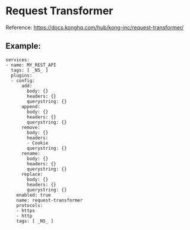 # Request Transformer

Reference: https://docs.konghq.com/hub/kong-inc/request-transformer/

## Example:

```
services:
- name: MY_REST_API
  tags: [ _NS_ ]
  plugins:
  - config:
      add:
        body: {}
        headers: {}
        querystring: {}
      append:
        body: {}
        headers: {}
        querystring: {}
      remove:
        body: {}
        headers:
        - Cookie
        querystring: {}
      rename:
        body: {}
        headers: {}
        querystring: {}
      replace:
        body: {}
        headers: {}
        querystring: {}
    enabled: true
    name: request-transformer
    protocols:
    - https
    - http
    tags: [ _NS_ ]
```
